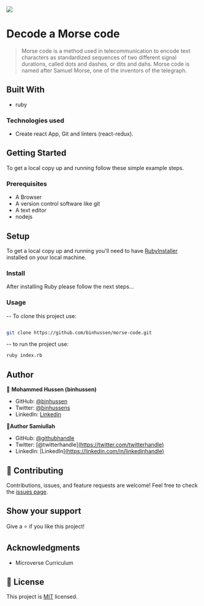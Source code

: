 ![](https://img.shields.io/badge/Microverse-blueviolet)

# Decode a Morse code

>Morse code is a method used in telecommunication to encode text characters as standardized sequences of two different signal durations, called dots and dashes, or dits and dahs. Morse code is named after Samuel Morse, one of the inventors of the telegraph.

## Built With
- ruby
  

### Technologies used
- Create react App, Git and  linters (react-redux).

  
## Getting Started
To get a local copy up and running follow these simple example steps.


### Prerequisites
- A Browser
- A version control software like git
- A text editor
- nodejs


## Setup

To get a local copy up and running you'll need to have [RubyInstaller](https://rubyinstaller.org/) installed on your local machine.


### Install

After installing Ruby please follow the next steps...

  

### Usage

-- To clone this project use:
```bash

git clone https://github.com/binhussen/morse-code.git

```
-- to run the project use:
```bash
ruby index.rb
```

## Author

👤 **Mohammed Hussen (binhussen)**

- GitHub: [@binhussen](https://github.com/binhussen)
- Twitter: [@binhussens](https://twitter.com/binhussens)
- LinkedIn: [Linkedin](https://www.linkedin.com/in/binhussen/)

👤**Author Samiullah**

- GitHub: [@githubhandle]([https://github.com/githubhandle](https://github.com/samiullah997))
- Twitter: [@twitterhandle][(https://twitter.com/twitterhandle)](https://twitter.com/samiullahk997)
- LinkedIn: [LinkedIn][(https://linkedin.com/in/linkedinhandle)](https://www.linkedin.com/in/samiullah-khan-2702b7171/)


## 🤝 Contributing
Contributions, issues, and feature requests are welcome!
Feel free to check the [issues page](../../issues/).

## Show your support
Give a ⭐️ if you like this project!

## Acknowledgments

- Microverse Curriculum

## 📝 License



This project is [MIT](./MIT.md) licensed.
